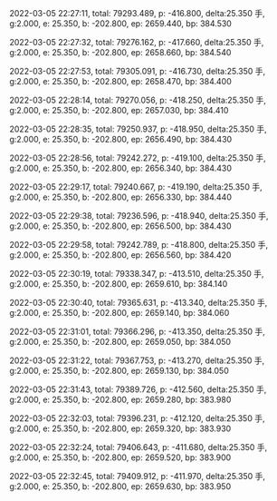 2022-03-05 22:27:11, total: 79293.489, p: -416.800, delta:25.350 手, g:2.000, e: 25.350, b: -202.800, ep: 2659.440, bp: 384.530

2022-03-05 22:27:32, total: 79276.162, p: -417.660, delta:25.350 手, g:2.000, e: 25.350, b: -202.800, ep: 2658.660, bp: 384.540

2022-03-05 22:27:53, total: 79305.091, p: -416.730, delta:25.350 手, g:2.000, e: 25.350, b: -202.800, ep: 2658.470, bp: 384.400

2022-03-05 22:28:14, total: 79270.056, p: -418.250, delta:25.350 手, g:2.000, e: 25.350, b: -202.800, ep: 2657.030, bp: 384.410

2022-03-05 22:28:35, total: 79250.937, p: -418.950, delta:25.350 手, g:2.000, e: 25.350, b: -202.800, ep: 2656.490, bp: 384.430

2022-03-05 22:28:56, total: 79242.272, p: -419.100, delta:25.350 手, g:2.000, e: 25.350, b: -202.800, ep: 2656.340, bp: 384.430

2022-03-05 22:29:17, total: 79240.667, p: -419.190, delta:25.350 手, g:2.000, e: 25.350, b: -202.800, ep: 2656.330, bp: 384.440

2022-03-05 22:29:38, total: 79236.596, p: -418.940, delta:25.350 手, g:2.000, e: 25.350, b: -202.800, ep: 2656.500, bp: 384.430

2022-03-05 22:29:58, total: 79242.789, p: -418.800, delta:25.350 手, g:2.000, e: 25.350, b: -202.800, ep: 2656.560, bp: 384.420

2022-03-05 22:30:19, total: 79338.347, p: -413.510, delta:25.350 手, g:2.000, e: 25.350, b: -202.800, ep: 2659.610, bp: 384.140

2022-03-05 22:30:40, total: 79365.631, p: -413.340, delta:25.350 手, g:2.000, e: 25.350, b: -202.800, ep: 2659.140, bp: 384.060

2022-03-05 22:31:01, total: 79366.296, p: -413.350, delta:25.350 手, g:2.000, e: 25.350, b: -202.800, ep: 2659.050, bp: 384.050

2022-03-05 22:31:22, total: 79367.753, p: -413.270, delta:25.350 手, g:2.000, e: 25.350, b: -202.800, ep: 2659.130, bp: 384.050

2022-03-05 22:31:43, total: 79389.726, p: -412.560, delta:25.350 手, g:2.000, e: 25.350, b: -202.800, ep: 2659.280, bp: 383.980

2022-03-05 22:32:03, total: 79396.231, p: -412.120, delta:25.350 手, g:2.000, e: 25.350, b: -202.800, ep: 2659.320, bp: 383.930

2022-03-05 22:32:24, total: 79406.643, p: -411.680, delta:25.350 手, g:2.000, e: 25.350, b: -202.800, ep: 2659.520, bp: 383.900

2022-03-05 22:32:45, total: 79409.912, p: -411.970, delta:25.350 手, g:2.000, e: 25.350, b: -202.800, ep: 2659.630, bp: 383.950
